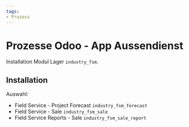 ```yaml
---
tags:
- Prozess
---
```

# Prozesse Odoo - App Aussendienst
Installation Modul Lager `industry_fsm`.

## Installation

Auswahl:
* Field Service - Project Forecast `industry_fsm_forecast`
* Field Service - Sale `industry_fsm_sale`
* Field Service Reports - Sale `industry_fsm_sale_report`